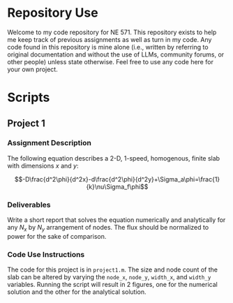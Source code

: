 # Repository Use
Welcome to my code repository for NE 571. This repository exists to help me keep track of previous assignments as well as turn in my code.
Any code found in this repository is mine alone (i.e., written by referring to original documentation and without the use of LLMs, community forums, or other people) unless state otherwise.
Feel free to use any code here for your own project.

# Scripts
## Project 1
### Assignment Description
The following equation describes a 2-D, 1-speed, homogenous, finite slab with dimensions $x$ and $y$:
```math
-D\frac{d^2\phi}{d^2x}-d\frac{d^2\phi}{d^2y}+\Sigma_a\phi=\frac{1}{k}\nu\Sigma_f\phi
```
### Deliverables
Write a short report that solves the equation numerically and analytically for any $N_x$ by $N_y$ arrangement of nodes. The flux should be normalized to power for the sake of comparison.
### Code Use Instructions
The code for this project is in `project1.m`. The size and node count of the slab can be altered by varying the `node_x`, `node_y`, `width_x`, and `width_y` variables.
Running the script will result in 2 figures, one for the numerical solution and the other for the analytical solution.

